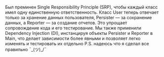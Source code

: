 Был преминен Single Responsibility Principle (SRP), чтобы каждый класс имел одну единственную ответственность. Класс User теперь отвечает только за хранение данных пользователя, Persister — за сохранение данных, а Reporter — за создание отчетов. Это упрощает сопровождение кода и его тестирование. Мы также применили Dependency Injection (DI), инстанцируя объекты Persister и Reporter в Main, что делает зависимости более явными и позволяет легко изменять и тестировать их отдельно
P.S. надеюсь что я сделал все правильно ¯\_(ツ)_/¯ 
